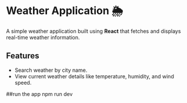 # Weather Application 🌦️

A simple weather application built using **React** that fetches and displays real-time weather information.

## Features

- Search weather by city name.
- View current weather details like temperature, humidity, and wind speed.

##run the app
npm run dev

